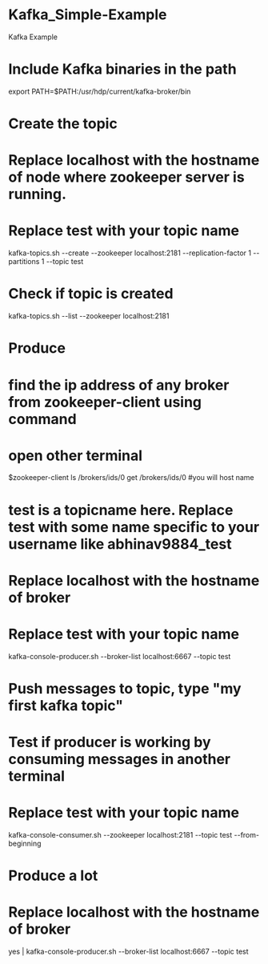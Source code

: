 # Kafka_Simple-Example
Kafka Example
# Include Kafka binaries in the path
export PATH=$PATH:/usr/hdp/current/kafka-broker/bin

# Create the topic
# Replace localhost with the hostname of node where zookeeper server is running.
# Replace test with your topic name
kafka-topics.sh --create --zookeeper localhost:2181 --replication-factor 1 --partitions 1 --topic test

# Check if topic is created
kafka-topics.sh  --list --zookeeper localhost:2181

# Produce 
# find the ip address of any broker from zookeeper-client using command  
# open other terminal 
$zookeeper-client
ls /brokers/ids/0
get /brokers/ids/0
#you will host name 
# test is a topicname here. Replace test with some name specific to your username like abhinav9884_test
# Replace localhost with the hostname of broker
# Replace test with your topic name

kafka-console-producer.sh --broker-list localhost:6667 --topic test

# Push messages to topic, type "my first kafka topic"

# Test if producer is working by consuming messages in another terminal
# Replace test with your topic name
kafka-console-consumer.sh --zookeeper localhost:2181 --topic test --from-beginning

# Produce a lot
# Replace localhost with the hostname of broker
yes | kafka-console-producer.sh --broker-list localhost:6667 --topic test 
